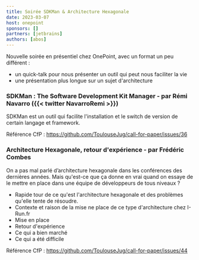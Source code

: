 ```yaml
---
title: Soirée SDKMan & Architecture Hexagonale
date: 2023-03-07
host: onepoint
sponsors: []
partners: [jetbrains]
authors: [abos]
---
```


Nouvelle soirée en présentiel chez OnePoint, avec un format un peu différent :

* un quick-talk pour nous présenter un outil qui peut nous faciliter la vie
* une présentation plus longue sur un sujet d'architecture

### SDKMan : The Software Development Kit Manager - par Rémi Navarro ({{< twitter NavarroRemi >}})

SDKMan est un outil qui facilite l'installation et le switch de version de certain langage et framework.

Référence CfP : https://github.com/ToulouseJug/call-for-paper/issues/36

### Architecture Hexagonale, retour d'expérience - par Frédéric Combes

On a pas mal parlé d’architecture hexagonale dans les conférences des dernières années. Mais qu'est-ce que ça donne en vrai quand on essaye de le mettre en place dans une équipe de développeurs de tous niveaux ?

* Rapide tour de ce qu'est l'architecture hexagonale et des problèmes qu'elle tente de résoudre.
* Contexte et raison de la mise ne place de ce type d'architecture chez I-Run.fr
* Mise en place
* Retour d'expérience
* Ce qui a bien marché
* Ce qui a été difficile

Référence CfP : https://github.com/ToulouseJug/call-for-paper/issues/44
